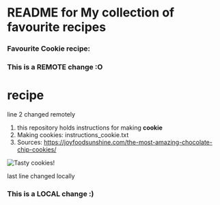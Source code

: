 # README for My collection of favourite recipes
### Favourite Cookie recipe:

### This is a REMOTE change :O
# recipe
line 2 changed remotely

1. this repository holds instructions for making **cookie**
2. Making cookies: instructions_cookie.txt
3. Sources: https://joyfoodsunshine.com/the-most-amazing-chocolate-chip-cookies/

![Tasty cookies!](../recipe/recipe.png "Beautiful Cookie")



last line changed locally
### This is a LOCAL change :)